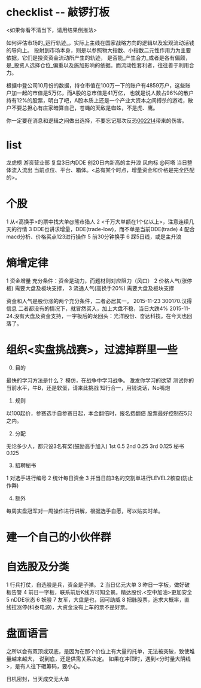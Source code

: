 # checklist -- 敲锣打板

<如果你看不清当下，请用结果倒推法>

如何评估市场的_运行轨迹_，实际上主线在国家战略方向的逻辑以及宏观流动活钱的导向上。
投射到市场本身，则是以参照物大指数、小指数二元性作用力为主要依据，它们是投资资金流动所产生的轨迹，
是否能_产生合力_或者是各有偏颇，是_投资人选择仓位_偏重以及施加影响的依据。而流动性套利者，往往善于利用合力。

根据中登公司10月份的数据，持仓市值在100万一下的账户有4859万户，这些账户加一起的市值是5万亿，而A股的总市值是41万亿，
也就是说人数占96%的散户持有12%的股票，明白了吧，A股本质上还是一个产业大资本之间搏杀的游戏，散户不要总担心有庄家暗算自己，苍蝇的天敌是蜘蛛，不是虎、鹰。
 
你一定要在消息和逻辑之间做出选择，不要忘记那次反恐[002214](大立科技)带来的伤害。

# list 

龙虎榜
游资营业部
复盘3日内DDE
创20日内新高的主升浪
风向标 @阿塔
当日整体流入流出
当前点位、平台、箱体。<总有某个时点，增量资金和价格是完全匹配的>。

# 个股
1 从<高换手>的票中找大单@熊市猎人
2 <千万大单额在1个亿以上>，注意连续几天的行情
3 DDE也讲求增量，DDE(trade-low)，而不单是当前DDE(trade)
4 配合macd分析、价格买点123进行操作
5 前30分钟换手
6 踩5日线，或是主升浪

# 熵增定律

1 资金增量                充分条件：资金是动力，而题材则对应阻力（风口）
2 价格人气(涨停板)        需要大盘及板块支撑，
3 流通人气(高换手20%)     需要大盘及板块支撑

资金和人气是股份涨的两个充分条件，二者必居其一。
2015-11-23 300170.汉得信息 二者都没有的情况下，就冒然买入，加上大盘不稳，当日大跌4%
2015-11-24.没有大盘及资金支持，一字板后的龙回头：光洋股份、奋达科技。在今天也回落了。

# 组织<实盘挑战赛>，过滤掉群里一些

0. 目的

  最快的学习方法是什么？
  模仿，在战争中学习战争。
  激发你学习的欲望
  测试你的当前水平，牛B，还是软蛋，请来此挑战
  知行合一，用钱说话，No嘴炮

1. 规则

  以100起价，参赛选手自参赛日起，本金翻倍时，报名费翻倍
  股票最好控制在5只之内。

2. 分配

  无论多少人，都只设3名有奖(鼓励高手加入)
  1st 0.5
  2nd 0.25
  3rd 0.125
  秘书0.125

3. 招聘秘书

  1 对选手进行编号
  2 统计每日资金
  3 并当日前3名的交割单进行LEVEL2核查(防止作弊)

4. 额外

  每周实盘冠军对一周操作进行讲解，根据选手自愿，可以贴实时单。

# 建一个自己的小伙伴群

# 自选股及分类

1 行兵打仗，自选股是兵，资金是子弹。
2 当日亿元大单
3 昨日一字板，做好破板告警
4 前日一字板，联系前后K线方可知全景。精达股份.<空中加油>更加安全
5 nDDE状态
6 妖股
7 友军，大盘是也，因可助威
8 把脉股票，追求大概率，直线拉涨停(科泰电源)，大资金没有上车的票不是好票。

# 盘面语言

之所以会有双顶或双底，是因为在那个价位上有大量的托单，无法被突破，致使堆量越来越大，
说到底，还是供需关系决定。
如果在冲顶时，遇到<分时量大阴线>，是有人往下砸筹码，要小心。

日机密封，当天成交无大单
